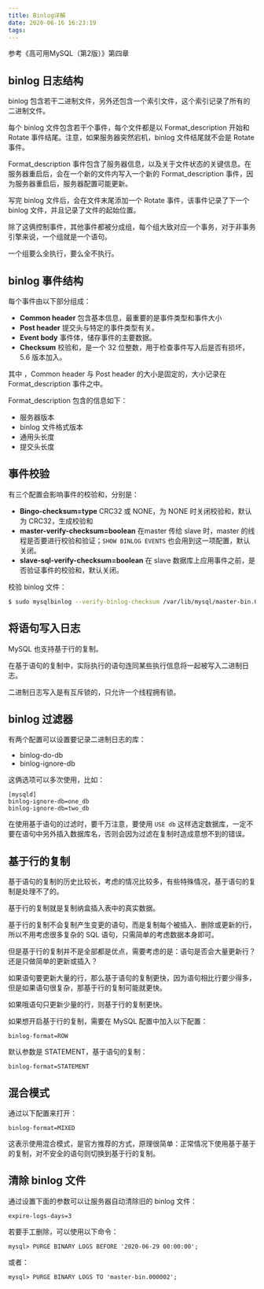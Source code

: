 ```yaml
---
title: Binlog详解
date: 2020-06-16 16:23:19
tags:
---
```




参考《高可用MySQL（第2版）》第四章



## binlog 日志结构

binlog 包含若干二进制文件，另外还包含一个索引文件，这个索引记录了所有的二进制文件。

每个 binlog 文件包含若干个事件，每个文件都是以 Format_description 开始和 Rotate 事件结尾。注意，如果服务器突然宕机，binlog 文件结尾就不会是 Rotate 事件。

Format_description 事件包含了服务器信息，以及关于文件状态的关键信息。在服务器重启后，会在一个新的文件内写入一个新的 Format_description 事件，因为服务器重启后，服务器配置可能更新。

写完 binlog 文件后，会在文件末尾添加一个 Rotate 事件，该事件记录了下一个 binlog 文件，并且记录了文件的起始位置。

除了这俩控制事件，其他事件都被分成组，每个组大致对应一个事务，对于非事务引擎来说，一个组就是一个语句。

一个组要么全执行，要么全不执行。



## binlog 事件结构

每个事件由以下部分组成：

- **Common header** 包含基本信息，最重要的是事件类型和事件大小
- **Post header** 提交头与特定的事件类型有关。
- **Event body** 事件体，储存事件的主要数据。
- **Checksum** 校验和，是一个 32 位整数，用于检查事件写入后是否有损坏，5.6 版本加入。

其中 ，Common header 与 Post header 的大小是固定的，大小记录在 Format_description 事件之中。

Format_description 包含的信息如下：

- 服务器版本
- binlog 文件格式版本
- 通用头长度
- 提交头长度



## 事件校验

有三个配置会影响事件的校验和，分别是：

- **Bingo-checksum=type** CRC32 或 NONE，为 NONE 时关闭校验和，默认为 CRC32，生成校验和
- **master-verify-checksum=boolean** 在master 传给 slave 时，master 的线程是否要进行校验和验证；`SHOW BINLOG EVENTS` 也会用到这一项配置，默认关闭。
- **slave-sql-verify-checksum=boolean** 在 slave 数据库上应用事件之前，是否验证事件的校验和，默认关闭。

校验 binlog 文件：

```bash
$ sudo mysqlbinlog --verify-binlog-checksum /var/lib/mysql/master-bin.000001
```



## 将语句写入日志

MySQL 也支持基于行的复制。

在基于语句的复制中，实际执行的语句连同某些执行信息将一起被写入二进制日志。

二进制日志写入是有互斥锁的，只允许一个线程拥有锁。



## binlog 过滤器

有两个配置可以设置要记录二进制日志的库：

- binlog-do-db
- binlog-ignore-db

这俩选项可以多次使用，比如：

```
[mysqld]
binlog-ignore-db=one_db
binlog-ignore-db=two_db
```

在使用基于语句的过滤时，要千万注意，要使用 `USE db` 这样选定数据库，一定不要在语句中另外插入数据库名，否则会因为过滤在复制时造成意想不到的错误。



## 基于行的复制

基于语句的复制的历史比较长，考虑的情况比较多，有些特殊情况，基于语句的复制是处理不了的。

基于行的复制就是复制纳盒插入表中的真实数据。

基于行的复制不会复制产生变更的语句，而是复制每个被插入、删除或更新的行，所以不用考虑很多复杂的 SQL 语句，只需简单的考虑数据本身即可。

但是基于行的复制并不是全部都是优点，需要考虑的是：语句是否会大量更新行？还是只做简单的更新或插入？

如果语句要更新大量的行，那么基于语句的复制更快，因为语句相比行要少得多，但是如果语句很复杂，那基于行的复制可能就更快。

如果哦语句只更新少量的行，则基于行的复制更快。

如果想开启基于行的复制，需要在 MySQL 配置中加入以下配置：

```
binlog-format=ROW
```

默认参数是 STATEMENT，基于语句的复制：

```
binlog-format=STATEMENT
```



## 混合模式

通过以下配置来打开：

```
binlog-format=MIXED
```

这表示使用混合模式，是官方推荐的方式，原理很简单：正常情况下使用基于基于的复制，对不安全的语句则切换到基于行的复制。



## 清除 binlog 文件

通过设置下面的参数可以让服务器自动清除旧的 binlog 文件：

```
expire-logs-days=3
```

若要手工删除，可以使用以下命令：

```mysql
mysql> PURGE BINARY LOGS BEFORE '2020-06-29 00:00:00';
```

或者：

```mysql
mysql> PURGE BINARY LOGS TO 'master-bin.000002';
```





